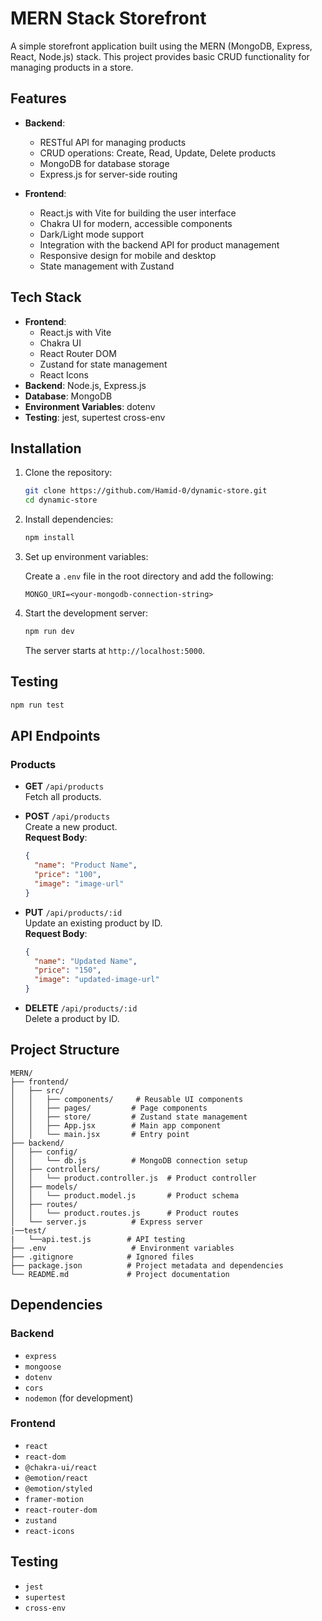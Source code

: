 # MERN Stack Storefront

A simple storefront application built using the MERN (MongoDB, Express, React, Node.js) stack. This project provides basic CRUD functionality for managing products in a store.

## Features

- **Backend**:
  - RESTful API for managing products
  - CRUD operations: Create, Read, Update, Delete products
  - MongoDB for database storage
  - Express.js for server-side routing

- **Frontend**:
  - React.js with Vite for building the user interface
  - Chakra UI for modern, accessible components
  - Dark/Light mode support
  - Integration with the backend API for product management
  - Responsive design for mobile and desktop
  - State management with Zustand

## Tech Stack

- **Frontend**:
  - React.js with Vite
  - Chakra UI
  - React Router DOM
  - Zustand for state management
  - React Icons
- **Backend**: Node.js, Express.js
- **Database**: MongoDB
- **Environment Variables**: dotenv
- **Testing**: jest, supertest cross-env

## Installation

1. Clone the repository:

   ```bash
   git clone https://github.com/Hamid-0/dynamic-store.git
   cd dynamic-store
   ```

2. Install dependencies:

   ```bash
   npm install
   ```

3. Set up environment variables:

   Create a `.env` file in the root directory and add the following:

   ```env
   MONGO_URI=<your-mongodb-connection-string>
   ```

4. Start the development server:

   ```bash
   npm run dev
   ```

   The server starts at `http://localhost:5000`.

## Testing

   ```bash
   npm run test
   ```

## API Endpoints

### Products

- **GET** `/api/products`  
  Fetch all products.

- **POST** `/api/products`  
  Create a new product.  
  **Request Body**:

  ```json
  {
    "name": "Product Name",
    "price": "100",
    "image": "image-url"
  }
  ```

- **PUT** `/api/products/:id`  
  Update an existing product by ID.  
  **Request Body**:

  ```json
  {
    "name": "Updated Name",
    "price": "150",
    "image": "updated-image-url"
  }
  ```

- **DELETE** `/api/products/:id`  
  Delete a product by ID.

## Project Structure

```
MERN/
├── frontend/
│   ├── src/
│   │   ├── components/     # Reusable UI components
│   │   ├── pages/         # Page components
│   │   ├── store/         # Zustand state management
│   │   ├── App.jsx        # Main app component
│   │   └── main.jsx       # Entry point
├── backend/
│   ├── config/
│   │   └── db.js          # MongoDB connection setup
│   ├── controllers/
│   │   └── product.controller.js  # Product controller
│   ├── models/
│   │   └── product.model.js       # Product schema
│   ├── routes/
│   │   └── product.routes.js      # Product routes
│   └── server.js          # Express server
|──test/
|   └──api.test.js        # API testing
├── .env                   # Environment variables
├── .gitignore            # Ignored files
├── package.json          # Project metadata and dependencies
└── README.md             # Project documentation
```

## Dependencies

### Backend

- `express`
- `mongoose`
- `dotenv`
- `cors`
- `nodemon` (for development)

### Frontend

- `react`
- `react-dom`
- `@chakra-ui/react`
- `@emotion/react`
- `@emotion/styled`
- `framer-motion`
- `react-router-dom`
- `zustand`
- `react-icons`

## Testing

- `jest`
- `supertest`
- `cross-env`
